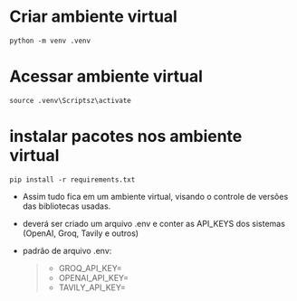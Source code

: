# Criar ambiente virtual
    python -m venv .venv

# Acessar ambiente virtual
    source .venv\Scriptsz\activate

# instalar pacotes nos ambiente virtual
    pip install -r requirements.txt

- Assim tudo fica em um ambiente virtual, visando o controle de versões das bibliotecas usadas.

- deverá ser criado um arquivo .env e conter as API_KEYS dos sistemas (OpenAI, Groq, Tavily e outros)

- padrão de arquivo .env:
    > - GROQ_API_KEY=
    > - OPENAI_API_KEY=
    > - TAVILY_API_KEY=
